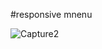#responsive mnenu

![Capture2](https://github.com/mahashali/responsive-nav/assets/103631772/7355caee-d383-447f-a5ba-09ac1c042b91)
